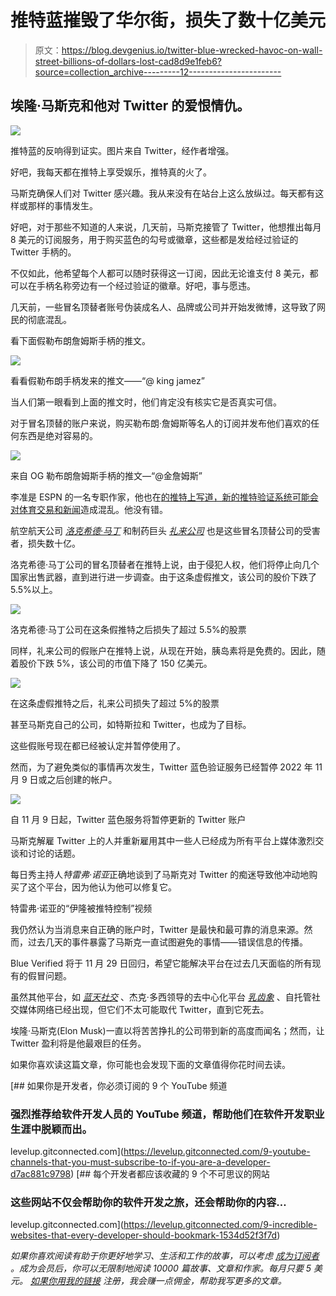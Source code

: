 # 推特蓝摧毁了华尔街，损失了数十亿美元

> 原文：<https://blog.devgenius.io/twitter-blue-wrecked-havoc-on-wall-street-billions-of-dollars-lost-cad8d9e1feb6?source=collection_archive---------12----------------------->

## 埃隆·马斯克和他对 Twitter 的爱恨情仇。

![](img/ae50a8354dc7a490c3d7035ee6a0ab07.png)

推特蓝的反响得到证实。图片来自 Twitter，经作者增强。

好吧，我每天都在推特上享受娱乐，推特真的火了。

马斯克确保人们对 Twitter 感兴趣。我从来没有在站台上这么放纵过。每天都有这样或那样的事情发生。

好吧，对于那些不知道的人来说，几天前，马斯克接管了 Twitter，他想推出每月 8 美元的订阅服务，用于购买蓝色的勾号或徽章，这些都是发给经过验证的 Twitter 手柄的。

不仅如此，他希望每个人都可以随时获得这一订阅，因此无论谁支付 8 美元，都可以在手柄名称旁边有一个经过验证的徽章。好吧，事与愿违。

几天前，一些冒名顶替者账号伪装成名人、品牌或公司并开始发微博，这导致了网民的彻底混乱。

看下面假勒布朗詹姆斯手柄的推文。

![](img/57ca878f05af7246bcf21c84cfb385d1.png)

看看假勒布朗手柄发来的推文——“@ king jamez”

当人们第一眼看到上面的推文时，他们肯定没有核实它是否真实可信。

对于冒名顶替的账户来说，购买勒布朗·詹姆斯等名人的订阅并发布他们喜欢的任何东西是绝对容易的。

![](img/f0b4a1ddce9ba631c902cd9a5cd5f0cf.png)

来自 OG 勒布朗詹姆斯手柄的推文—“@金詹姆斯”

李准是 ESPN 的一名专职作家，他也在[的推特上写道，新的推特验证系统可能会对体育交易和新闻](https://twitter.com/joonlee/status/1590441088719892480)造成混乱。他没有错。

航空航天公司 [*洛克希德·马丁*](https://www.lockheedmartin.com/) 和制药巨头 [*礼来公司*](https://www.lilly.com/) 也是这些冒名顶替公司的受害者，损失数十亿。

洛克希德·马丁公司的冒名顶替者在推特上说，由于侵犯人权，他们将停止向几个国家出售武器，直到进行进一步调查。由于这条虚假推文，该公司的股价下跌了 5.5%以上。

![](img/fed0e72b819fc8548fa63c2468016683.png)

洛克希德·马丁公司在这条假推特之后损失了超过 5.5%的股票

同样，礼来公司的假账户在推特上说，从现在开始，胰岛素将是免费的。因此，随着股价下跌 5%，该公司的市值下降了 150 亿美元。

![](img/19f0c8617e779f2783af84bdd1eb88a5.png)

在这条虚假推特之后，礼来公司损失了超过 5%的股票

甚至马斯克自己的公司，如特斯拉和 Twitter，也成为了目标。

这些假账号现在都已经被认定并暂停使用了。

然而，为了避免类似的事情再次发生，Twitter 蓝色验证服务已经暂停 2022 年 11 月 9 日或之后创建的帐户。

![](img/ee831712afe7546edd90e804ad34c0d0.png)

自 11 月 9 日起，Twitter 蓝色服务将暂停更新的 Twitter 账户

马斯克解雇 Twitter 上的人并重新雇用其中一些人已经成为所有平台上媒体激烈交谈和讨论的话题。

每日秀主持人*特雷弗·诺亚*正确地谈到了马斯克对 Twitter 的痴迷导致他冲动地购买了这个平台，因为他认为他可以修复它。

特雷弗·诺亚的“伊隆被推特控制”视频

我仍然认为当消息来自正确的账户时，Twitter 是最快和最可靠的消息来源。然而，过去几天的事件暴露了马斯克一直试图避免的事情——错误信息的传播。

Blue Verified 将于 11 月 29 日回归，希望它能解决平台在过去几天面临的所有现有的假冒问题。

虽然其他平台，如 [*蓝天社交*](https://bsky.app/) 、杰克·多西领导的去中心化平台 [*乳齿象*](https://mastodon.social/explore) 、自托管社交媒体网络已经出现，但它们不太可能取代 Twitter，直到它死去。

埃隆·马斯克(Elon Musk)一直以将苦苦挣扎的公司带到新的高度而闻名；然而，让 Twitter 盈利将是他最艰巨的任务。

如果你喜欢读这篇文章，你可能也会发现下面的文章值得你花时间去读。

[](https://levelup.gitconnected.com/9-youtube-channels-that-you-must-subscribe-to-if-you-are-a-developer-d7ac881c9798) [## 如果你是开发者，你必须订阅的 9 个 YouTube 频道

### 强烈推荐给软件开发人员的 YouTube 频道，帮助他们在软件开发职业生涯中脱颖而出。

levelup.gitconnected.com](https://levelup.gitconnected.com/9-youtube-channels-that-you-must-subscribe-to-if-you-are-a-developer-d7ac881c9798) [](https://levelup.gitconnected.com/9-incredible-websites-that-every-developer-should-bookmark-1534d52f3f7d) [## 每个开发者都应该收藏的 9 个不可思议的网站

### 这些网站不仅会帮助你的软件开发之旅，还会帮助你的内容…

levelup.gitconnected.com](https://levelup.gitconnected.com/9-incredible-websites-that-every-developer-should-bookmark-1534d52f3f7d) 

*如果你喜欢阅读有助于你更好地学习、生活和工作的故事，可以考虑* [*成为订阅者*](https://viveknaskar.medium.com/subscribe) *。成为会员后，你可以无限制地阅读 10000 篇故事、文章和作家。每月只要 5 美元。* [*如果你用我的链接*](https://viveknaskar.medium.com/membership) *注册，我会赚一点佣金，帮助我写更多的文章。*